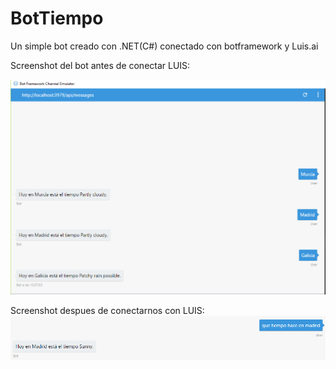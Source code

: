 # BotTiempo
Un simple bot creado con .NET(C#) conectado con botframework y Luis.ai

Screenshot del bot antes de conectar LUIS:

![screenshot](https://github.com/Javierif/BotTiempo/blob/master/BotTiempo/BotTiempo/ScreenShots/1.png?raw=true)

Screenshot despues de conectarnos con LUIS:
![screenshot](https://github.com/Javierif/BotTiempo/blob/master/BotTiempo/BotTiempo/ScreenShots/2.png?raw=true)
